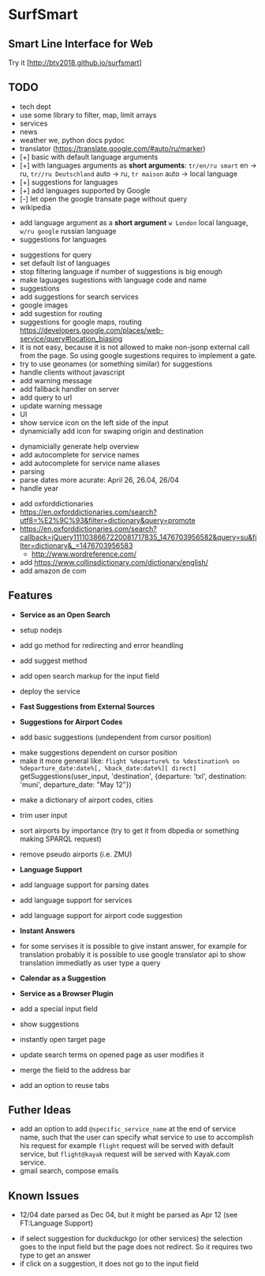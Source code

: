 # SurfSmart
## Smart Line Interface for Web

Try it [http://btv2018.github.io/surfsmart]

## TODO
 - tech dept
  - use some library to filter, map, limit arrays
 - services
  - news
  - weather we, python docs pydoc
  - translator (https://translate.google.com/#auto/ru/marker)
   - [+] basic with default language arguments
   - [+] with languages arguments as **short arguments**: `tr/en/ru smart` en -> ru, `tr//ru Deutschland` auto -> ru, `tr maison` auto -> local language
   - [+] suggestions for languages
   - [+] add languages supported by Google
   - [-] let open the google transate page without query
  - wikipedia
   + add language argument as a **short argument** `w London` local language, `w/ru google` russian language
   + suggestions for languages
   - suggestions for query
   - set default list of languages
   - stop filtering language if number of suggestions is big enough
   - make laguages sugestions with language code and name
 - suggestions
  - add suggestions for search services
   - google images
  - add sugestion for routing
  - suggestions for google maps, routing https://developers.google.com/places/web-service/query#location_biasing
   - it is not easy, because it is not allowed to make non-jsonp external call from the page. So using google sugestions requires to implement a gate.
   - try to use geonames (or something similar) for suggestions
 - handle clients without javascript
  - add warning message
  - add fallback handler on server
  - add query to url
  - update warning message
 - UI
  - show service icon on the left side of the input
  - dynamicially add icon for swaping origin and destination
 + dynamicially generate help overview
 + add autocomplete for service names
 + add autocomplete for service name aliases
 + parsing
  + parse dates more acurate: April 26, 26.04, 26/04
  + handle year
 - add oxforddictionaries
  - https://en.oxforddictionaries.com/search?utf8=%E2%9C%93&filter=dictionary&query=promote
  - https://en.oxforddictionaries.com/search?callback=jQuery1111038667220081717835_1476703956582&query=su&filter=dictionary&_=1476703956583
	- http://www.wordreference.com/
 - add https://www.collinsdictionary.com/dictionary/english/
 - add amazon de com


## Features
 - **Service as an Open Search**
  - setup nodejs
  - add go method for redirecting and error heandling
  - add suggest method
  - add open search markup for the input field
  - deploy the service
 
 - **Fast Suggestions from External Sources**

 - **Suggestions for Airport Codes**
  + add basic suggestions (undependent from cursor position)
  - make suggestions dependent on cursor position
   - make it more general like: `flight %departure% to %destination% on %departure_date:date%[, %back_date:date%][ direct]`
     getSuggestions(user_input, 'destination', {departure: 'txl', destination: 'muni', departure_date: "May 12"})
  + make a dictionary of airport codes, cities
  - trim user input
  - sort airports by importance (try to get it from dbpedia or something making SPARQL request)
  - remove pseudo airports (i.e. ZMU)

 - **Language Support**
  - add language support for parsing dates
  - add language support for services
  - add language support for airport code suggestion

 - **Instant Answers**
  - for some servises it is possible to give instant answer, for example for translation probably it is possible to use google translator api to show translation immediatly as user type a query

 - **Calendar as a Suggestion**

 - **Service as a Browser Plugin**
  - add a special input field
  - show suggestions
  - instantly open target page
  - update search terms on opened page as user modifies it
  - merge the field to the address bar
  - add an option to reuse tabs

## Futher Ideas
 - add an option to add `@specific_service_name` at the end of service name, such that the user can specify what service to use to accomplish his request
   for example `flight` request will be served with default service, but `flight@kayak` request will be served with Kayak.com service.
 - gmail search, compose emails

## Known Issues
 - 12/04 date parsed as Dec 04, but it might be parsed as Apr 12 (see FT:Language Support)
 + if select suggestion for duckduckgo (or other services) the selection goes to the input field but the page does not redirect. So it requires two type to get an answer
 + if click on a suggestion, it does not go to the input field

